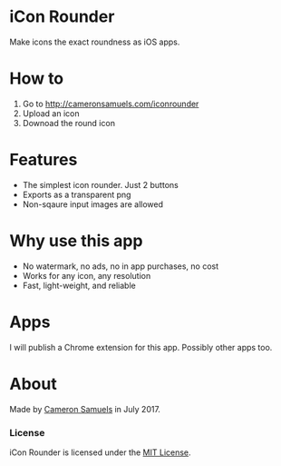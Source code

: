 # iCon Rounder
Make icons the exact roundness as iOS apps.

# How to
1. Go to <http://cameronsamuels.com/iconrounder>
2. Upload an icon
3. Downoad the round icon

# Features
- The simplest icon rounder. Just 2 buttons
- Exports as a transparent png
- Non-sqaure input images are allowed

# Why use this app
- No watermark, no ads, no in app purchases, no cost
- Works for any icon, any resolution
- Fast, light-weight, and reliable

# Apps
I will publish a Chrome extension for this app. Possibly other apps too.

# About
Made by [Cameron Samuels](http://cameronsamuels.com) in July 2017.

### License
iCon Rounder is licensed under the [MIT License](LICENSE).
